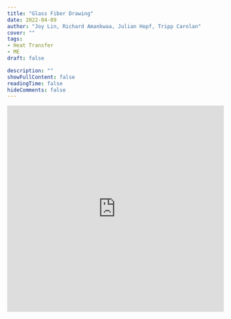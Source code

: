 ```yaml
---
title: "Glass Fiber Drawing"
date: 2022-04-09
author: "Joy Lin, Richard Amankwaa, Julian Hopf, Tripp Carolan"
cover: ""
tags:
- Heat Transfer
- ME
draft: false

description: ""
showFullContent: false
readingTime: false
hideComments: false
---
```


<iframe class= "slides" src="https://docs.google.com/presentation/d/e/2PACX-1vROWf2O0cThZFo2I7buTpVyfzG9jqWxzPQ-cAUvKn9Jn63vGMHG6zxob_ZTU9SLoI-7Bwt8UwfRHqUo/embed?start=false&loop=false&delayms=3000" frameborder="0" allowfullscreen="true" mozallowfullscreen="true" webkitallowfullscreen="true" width="100%" height="480px"></iframe>